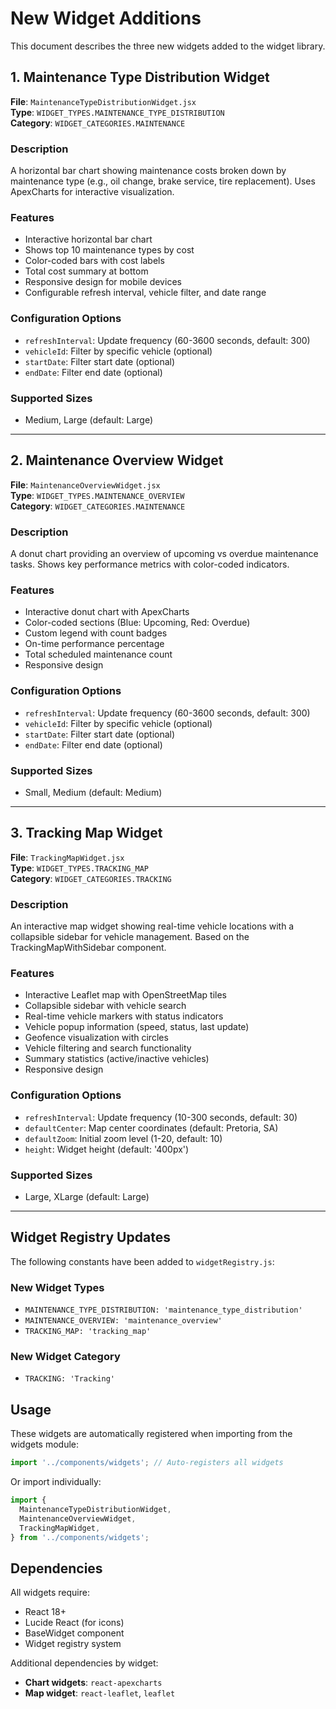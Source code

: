 # New Widget Additions

This document describes the three new widgets added to the widget library.

## 1. Maintenance Type Distribution Widget

**File**: `MaintenanceTypeDistributionWidget.jsx`  
**Type**: `WIDGET_TYPES.MAINTENANCE_TYPE_DISTRIBUTION`  
**Category**: `WIDGET_CATEGORIES.MAINTENANCE`

### Description

A horizontal bar chart showing maintenance costs broken down by maintenance type (e.g., oil change, brake service, tire replacement). Uses ApexCharts for interactive visualization.

### Features

- Interactive horizontal bar chart
- Shows top 10 maintenance types by cost
- Color-coded bars with cost labels
- Total cost summary at bottom
- Responsive design for mobile devices
- Configurable refresh interval, vehicle filter, and date range

### Configuration Options

- `refreshInterval`: Update frequency (60-3600 seconds, default: 300)
- `vehicleId`: Filter by specific vehicle (optional)
- `startDate`: Filter start date (optional)
- `endDate`: Filter end date (optional)

### Supported Sizes

- Medium, Large (default: Large)

---

## 2. Maintenance Overview Widget

**File**: `MaintenanceOverviewWidget.jsx`  
**Type**: `WIDGET_TYPES.MAINTENANCE_OVERVIEW`  
**Category**: `WIDGET_CATEGORIES.MAINTENANCE`

### Description

A donut chart providing an overview of upcoming vs overdue maintenance tasks. Shows key performance metrics with color-coded indicators.

### Features

- Interactive donut chart with ApexCharts
- Color-coded sections (Blue: Upcoming, Red: Overdue)
- Custom legend with count badges
- On-time performance percentage
- Total scheduled maintenance count
- Responsive design

### Configuration Options

- `refreshInterval`: Update frequency (60-3600 seconds, default: 300)
- `vehicleId`: Filter by specific vehicle (optional)
- `startDate`: Filter start date (optional)
- `endDate`: Filter end date (optional)

### Supported Sizes

- Small, Medium (default: Medium)

---

## 3. Tracking Map Widget

**File**: `TrackingMapWidget.jsx`  
**Type**: `WIDGET_TYPES.TRACKING_MAP`  
**Category**: `WIDGET_CATEGORIES.TRACKING`

### Description

An interactive map widget showing real-time vehicle locations with a collapsible sidebar for vehicle management. Based on the TrackingMapWithSidebar component.

### Features

- Interactive Leaflet map with OpenStreetMap tiles
- Collapsible sidebar with vehicle search
- Real-time vehicle markers with status indicators
- Vehicle popup information (speed, status, last update)
- Geofence visualization with circles
- Vehicle filtering and search functionality
- Summary statistics (active/inactive vehicles)
- Responsive design

### Configuration Options

- `refreshInterval`: Update frequency (10-300 seconds, default: 30)
- `defaultCenter`: Map center coordinates (default: Pretoria, SA)
- `defaultZoom`: Initial zoom level (1-20, default: 10)
- `height`: Widget height (default: '400px')

### Supported Sizes

- Large, XLarge (default: Large)

---

## Widget Registry Updates

The following constants have been added to `widgetRegistry.js`:

### New Widget Types

- `MAINTENANCE_TYPE_DISTRIBUTION: 'maintenance_type_distribution'`
- `MAINTENANCE_OVERVIEW: 'maintenance_overview'`
- `TRACKING_MAP: 'tracking_map'`

### New Widget Category

- `TRACKING: 'Tracking'`

## Usage

These widgets are automatically registered when importing from the widgets module:

```javascript
import '../components/widgets'; // Auto-registers all widgets
```

Or import individually:

```javascript
import {
  MaintenanceTypeDistributionWidget,
  MaintenanceOverviewWidget,
  TrackingMapWidget,
} from '../components/widgets';
```

## Dependencies

All widgets require:

- React 18+
- Lucide React (for icons)
- BaseWidget component
- Widget registry system

Additional dependencies by widget:

- **Chart widgets**: `react-apexcharts`
- **Map widget**: `react-leaflet`, `leaflet`

